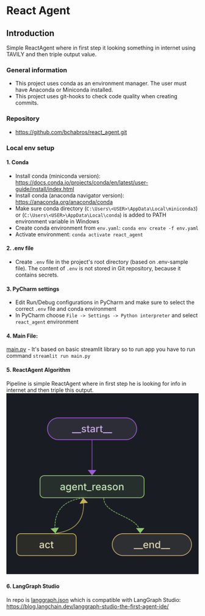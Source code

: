 # React Agent

## Introduction

Simple ReactAgent where in first step it looking something in internet using TAVILY and then triple output value.

### General information

- This project uses conda as an environment manager. The user must have Anaconda or Miniconda installed.
- This project uses git-hooks to check code quality when creating commits.

### Repository

- https://github.com/bchabros/react_agent.git

### Local env setup

#### 1. Conda

- Install conda (miniconda version): https://docs.conda.io/projects/conda/en/latest/user-guide/install/index.html
- Install conda (anaconda navigator version): https://anaconda.org/anaconda/conda
- Make sure conda directory (`C:\Users\<USER>\AppData\Local\miniconda3`) or (`C:\Users\<USER>\AppData\Local\conda`) is added to PATH environment variable in Windows
- Create conda environment from `env.yaml`: `conda env create -f env.yaml`
- Activate environment: `conda activate react_agent`

#### 2. .env file

- Create `.env` file in the project's root directory (based on .env-sample file). The content of `.env` is not stored in Git repository, because it contains secrets.

#### 3. PyCharm settings

- Edit Run/Debug configurations in PyCharm and make sure to select the correct `.env` file and conda environment
- In PyCharm choose `File -> Settings -> Python interpreter` and select `react_agent` environment

#### 4. Main File:

[main.py](main.py) - It's based on basic streamlit library so to run app you have to run command `streamlit run main.py`

#### 5. ReactAgent Algorithm

Pipeline is simple ReactAgent where in first step he is looking for info in internet and then triple this output.
![graph.png](png/graph_readme.png)

#### 6. LangGraph Studio
In repo is [langgraph.json](langgraph.json) which is compatible with LangGraph Studio: https://blog.langchain.dev/langgraph-studio-the-first-agent-ide/


